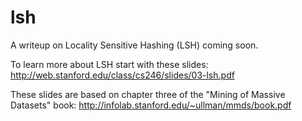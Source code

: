 # lsh

A writeup on Locality Sensitive Hashing (LSH) coming soon.

To learn more about LSH start with these slides: http://web.stanford.edu/class/cs246/slides/03-lsh.pdf

These slides are based on chapter three of the "Mining of Massive Datasets" book: http://infolab.stanford.edu/~ullman/mmds/book.pdf
